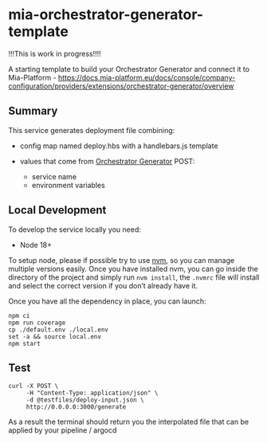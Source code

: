 # mia-orchestrator-generator-template

!!!This is work in progress!!!!

A starting template to build your Orchestrator Generator and connect it to Mia-Platform - https://docs.mia-platform.eu/docs/console/company-configuration/providers/extensions/orchestrator-generator/overview

## Summary

This service generates deployment file combining:

- config map named deploy.hbs with a handlebars.js template
- values that come from [Orchestrator Generator](https://docs.mia-platform.eu/docs/console/company-configuration/providers/extensions/orchestrator-generator) POST:

  - service name
  - environment variables

## Local Development

To develop the service locally you need:

- Node 18+

To setup node, please if possible try to use [nvm][nvm], so you can manage
multiple versions easily. Once you have installed nvm, you can go inside
the directory of the project and simply run `nvm install`, the `.nvmrc` file
will install and select the correct version if you don’t already have it.

Once you have all the dependency in place, you can launch:

```shell
npm ci
npm run coverage
cp ./default.env ./local.env
set -a && source local.env
npm start
```

## Test

```shell
curl -X POST \
     -H "Content-Type: application/json" \
     -d @testfiles/deploy-input.json \
     http://0.0.0.0:3000/generate
```
As a result the terminal should return you the interpolated file that can be applied by your pipeline / argocd

[nvm]: https://github.com/creationix/nvm
[merge-request]: https://git.tools.mia-platform.eu/clients/mia-platform/demo/demo-companies/digital-platform-d/mob-csm-orchestrator/services/aws-lambda-generator/merge_requests
